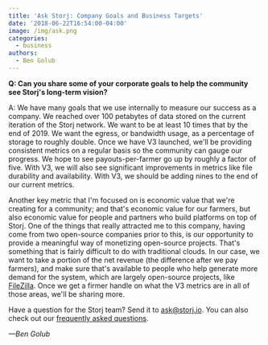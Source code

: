 ```yaml
---
title: 'Ask Storj: Company Goals and Business Targets'
date: '2018-06-22T16:54:00-04:00'
image: /img/ask.png
categories:
  - business
authors:
  - Ben Golub
---
```

**Q: Can you share some of your corporate goals to help the community see Storj's long-term vision?**

<!--more-->

  
A: We have many goals that we use internally to measure our success as a company. We reached over 100 petabytes of data stored on the current iteration of the Storj network. We want to be at least 10 times that by the end of 2019. We want the egress, or bandwidth usage, as a percentage of storage to roughly double. Once we have V3 launched, we'll be providing consistent metrics on a regular basis so the community can gauge our progress. We hope to see payouts-per-farmer go up by roughly a factor of five. With V3, we will also see significant improvements in metrics like file durability and availability. With V3, we should be adding nines to the end of our current metrics.

Another key metric that I'm focused on is economic value that we're creating for a community; and that's economic value for our farmers, but also economic value for people and partners who build platforms on top of Storj. One of the things that really attracted me to this company, having come from two open-source companies prior to this, is our opportunity to provide a meaningful way of monetizing open-source projects. That's something that is fairly difficult to do with traditional clouds. In our case, we want to take a portion of the net revenue (the difference after we pay farmers), and make sure that's available to people who help generate more demand for the system, which are largely open-source projects, like [FileZilla](https://filezilla-project.org/). Once we get a firmer handle on what the V3 metrics are in all of those areas, we'll be sharing more.

Have a question for the Storj team? Send it to ask@storj.io. You can also check out our [frequently asked questions](https://storj.io/faq).

_—Ben Golub_

